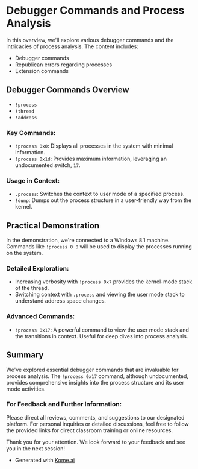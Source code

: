# Debugger Commands and Process Analysis

In this overview, we'll explore various debugger commands and the intricacies of process analysis. The content includes:
- Debugger commands
- Republican errors regarding processes
- Extension commands

## Debugger Commands Overview
- `!process`
- `!thread`
- `!address`

### Key Commands:
- `!process 0x0`: Displays all processes in the system with minimal information.
- `!process 0x1d`: Provides maximum information, leveraging an undocumented switch, `17`.

### Usage in Context:
- `.process`: Switches the context to user mode of a specified process.
- `!dump`: Dumps out the process structure in a user-friendly way from the kernel.

## Practical Demonstration
In the demonstration, we're connected to a Windows 8.1 machine. Commands like `!process 0 0` will be used to display the processes running on the system.

### Detailed Exploration:
- Increasing verbosity with `!process 0x7` provides the kernel-mode stack of the thread.
- Switching context with `.process` and viewing the user mode stack to understand address space changes.

### Advanced Commands:
- `!process 0x17`: A powerful command to view the user mode stack and the transitions in context. Useful for deep dives into process analysis.

## Summary
We've explored essential debugger commands that are invaluable for process analysis. The `!process 0x17` command, although undocumented, provides comprehensive insights into the process structure and its user mode activities.

### For Feedback and Further Information:
Please direct all reviews, comments, and suggestions to our designated platform. For personal inquiries or detailed discussions, feel free to follow the provided links for direct classroom training or online resources.

Thank you for your attention. We look forward to your feedback and see you in the next session!

- Generated with [Kome.ai](https://kome.ai)
